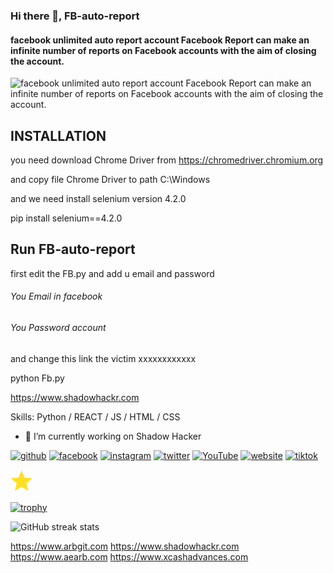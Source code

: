 ### Hi there 👋, FB-auto-report

#### facebook unlimited auto report account Facebook Report can make an infinite number of reports on Facebook accounts with the aim of closing the account.

![facebook unlimited auto report account Facebook Report can make an infinite number of reports on Facebook accounts with the aim of closing the account.](https://blogger.googleusercontent.com/img/b/R29vZ2xl/AVvXsEjMg-aafFT_Hq4Ye3QqITAho-ApJhI14VNbc_seWRCNODUoQXBOZlmvxjRF90nwS7cvEfcA19mzuGe6uHIeFMcCBOZ8iT4yrXW-XLSf8DyCYswXC6snkrI67JNYHraOCGSkdQC9KMlFOmO40yCY8nyB_PqSqR27FTj_5heEbbSUqdP8mkB745WOO5ixvrQ/s1113/2023-07-02%2020_13_40-NVIDIA%20GeForce%20Overlay.png)

## INSTALLATION

you need download Chrome Driver from https://chromedriver.chromium.org

and copy file Chrome Driver to path C:\Windows

and we need install selenium version 4.2.0

pip install selenium==4.2.0

## Run FB-auto-report

first edit the FB.py and add u email and password

###### You Email in facebook

###### You Password account

and change this link the victim xxxxxxxxxxxx

python Fb.py

https://www.shadowhackr.com

Skills: Python / REACT / JS / HTML / CSS

- 🔭 I’m currently working on Shadow Hacker

[<img src='https://cdn.jsdelivr.net/npm/simple-icons@3.0.1/icons/github.svg' alt='github' height='40'>](https://github.com/ShadowHackrs) [<img src='https://cdn.jsdelivr.net/npm/simple-icons@3.0.1/icons/facebook.svg' alt='facebook' height='40'>](https://www.facebook.com/Tareq.DJX) [<img src='https://cdn.jsdelivr.net/npm/simple-icons@3.0.1/icons/instagram.svg' alt='instagram' height='40'>](https://www.instagram.com/shadowhackr/) [<img src='https://cdn.jsdelivr.net/npm/simple-icons@3.0.1/icons/twitter.svg' alt='twitter' height='40'>](https://twitter.com/ShadowHackrs) [<img src='https://cdn.jsdelivr.net/npm/simple-icons@3.0.1/icons/youtube.svg' alt='YouTube' height='40'>](https://www.youtube.com/channel/ShadowHacker1) [<img src='https://cdn.jsdelivr.net/npm/simple-icons@3.0.1/icons/icloud.svg' alt='website' height='40'>](https://www.shadowhackr.com/) [<img src='https://cdn.jsdelivr.net/npm/simple-icons@3.0.1/icons/tiktok.svg' alt='tiktok' height='40'>](tiktok.com/@shadowhackr)

<a href='https://stars.github.com/'><img src='https://raw.githubusercontent.com/acervenky/animated-github-badges/master/assets/starbadge.gif' width='35' height='35'></a> 

[![trophy](https://github-profile-trophy.vercel.app/?username=ShadowHackrs)](https://github.com/ryo-ma/github-profile-trophy)

![GitHub streak stats](https://streak-stats.demolab.com/?user=ShadowHackrs)

https://www.arbgit.com
https://www.shadowhackr.com
https://www.aearb.com
https://www.xcashadvances.com

